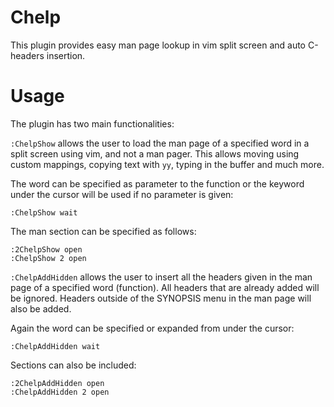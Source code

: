 # Chelp 

This plugin provides easy man page lookup in vim split screen and auto C-headers insertion.

# Usage

The plugin has two main functionalities:

`:ChelpShow` allows the user to load the man page of a specified word
in a split screen using vim, and not a man pager. This allows moving using
custom mappings, copying text with `yy`, typing in the buffer and much more.

The word can be specified as parameter to the function or the keyword under the cursor will be used if no parameter is given:
```vim
:ChelpShow wait 
```

The man section can be specified as follows: 
```vim
:2ChelpShow open 
:ChelpShow 2 open 
```

`:ChelpAddHidden` allows the user to insert all the headers
given in the man page of a specified word (function). All headers that are
already added will be ignored. Headers outside of the SYNOPSIS menu in the man
page will also be added. 

Again the word can be specified or expanded from under the cursor:
```vim
:ChelpAddHidden wait
```

Sections can also be included:
```vim
:2ChelpAddHidden open 
:ChelpAddHidden 2 open 
```
